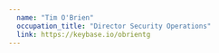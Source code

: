 ```yaml
---
  name: "Tim O'Brien"
  occupation_title: "Director Security Operations"
  link: https://keybase.io/obrientg
---
```

